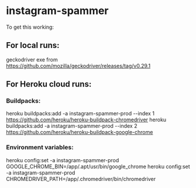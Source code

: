 # instagram-spammer
To get this working:

## For local runs:
geckodriver exe from https://github.com/mozilla/geckodriver/releases/tag/v0.29.1

## For Heroku cloud runs:
### Buildpacks:
heroku buildpacks:add -a instagram-spammer-prod --index 1 https://github.com/heroku/heroku-buildpack-chromedriver
heroku buildpacks:add -a instagram-spammer-prod --index 2 https://github.com/heroku/heroku-buildpack-google-chrome

### Environment variables:
heroku config:set -a instagram-spammer-prod GOOGLE_CHROME_BIN=/app/.apt/usr/bin/google_chrome
heroku config:set -a instagram-spammer-prod CHROMEDRIVER_PATH=/app/.chromedriver/bin/chromedriver
